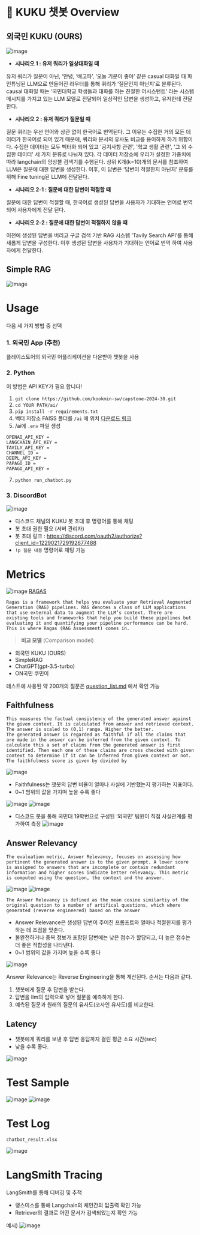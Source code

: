 # 🤖 KUKU 챗봇 Overview

## **외국민 KUKU (OURS)**  

![image](https://github.com/kookmin-sw/capstone-2024-30/assets/54922676/dcec3a29-6d66-45f7-a5af-8f7962fd81e7)


- **시나리오 1 : 유저 쿼리가 일상대화일 때**

유저 쿼리가 질문이 아닌, ‘안녕, ‘배고파’, ‘오늘 기분이 좋아’ 같은 casual 대화일 때 파인튜닝된 LLM으로 만들어진  라우터를 통해 쿼리가 ‘질문인지 아닌지’로 분류된다. causal 대화일 때는 ‘국민대학교 학생들과 대화를 하는 친절한 어시스턴트’ 라는 시스템 메시지를 가지고 있는 LLM 모델로 전달되어 일상적인 답변을 생성하고, 유저한테 전달한다.

- **시나리오 2 : 유저 쿼리가 질문일 때**

질문 쿼리는 우선 언어와 상관 없이 한국어로 번역된다. 그 이유는 수집한 거의 모든 데이터가 한국어로 되어 있기 때문에, 쿼리와 문서의 유사도 비교를 용이하게 하기 위함이다. 수집한 데이터는 모두 벡터화 되어 있고 '공지사항 관련', '학교 생활 관련', '그 외 수집한 데이터' 세 가지 분류로 나눠져 있다. 각 데이터 저장소에 우리가 설정한 가중치에 따라 langchain의 앙상블 검색기를 수행된다. 상위 K개(k=10)개의 문서를 참조하여 LLM은 질문에 대한 답변을 생성한다.
이후, 이 답변은 ‘답변이 적절한지 아닌지’ 분류를 위해 Fine tuning된 LLM에 전달된다.

   - **시나리오 2-1 : 질문에 대한 답변이 적절할 때**

질문에 대한 답변이 적절할 때, 한국어로 생성된 답변을 사용자가 기대하는 언어로 번역 되어 사용자에게 전달 된다.

   - **시나리오 2-2 : 질문에 대한 답변이 적절하지 않을 때**

이전에 생성된 답변을 버리고 구글 검색 기반 RAG 시스템 ‘Tavily Search API’를 통해 새롭게 답변을 구성한다. 이후 생성된 답변을 사용자가 기대하는 언어로 번역 하여 사용자에게 전달한다.

## **Simple RAG**

![image](https://github.com/kookmin-sw/capstone-2024-30/assets/54922676/02bc878b-a121-4ffc-9f09-6be149cf004d)

# Usage
다음 세 가지 방법 중 선택

### 1. 외국민 App (추천)
플레이스토어의 외국민 어플리케이션을 다운받아 챗봇을 사용

### 2. Python

이 방법은 API KEY가 필요 합니다!

1. `git clone https://github.com/kookmin-sw/capstone-2024-30.git`
2. `cd YOUR PATH/ai/`
3. `pip install -r requirements.txt`
4. 벡터 저장소 FAISS 폴더를 `/ai` 에 위치  [다운로드 링크](https://drive.google.com/file/d/1-U5X_xRg0PLITrDWDNMeZK_NAP5IIwsL/view?usp=sharing)
5. /ai에 `.env` 파일 생성
```
OPENAI_API_KEY = 
LANGCHAIN_API_KEY = 
TAVILY_API_KEY = 
CHANNEL_ID = 
DEEPL_API_KEY = 
PAPAGO_ID = 
PAPAGO_API_KEY = 
```
7. `python run_chatbot.py`

### 3. DiscordBot

![image](https://github.com/kookmin-sw/capstone-2024-30/assets/54922676/ea2fd088-3bfa-4fb1-940f-ab34dc6b74d0)

- 디스코드 채널의 KUKU 봇 초대 후 명령어를 통해 채팅
- 봇 초대 권한 필요 (서버 관리자) 
- 봇 초대 링크 : https://discord.com/oauth2/authorize?client_id=1229021729192677488
- `!p 질문 내용` 명령어로 채팅 가능

# Metrics
![image](https://github.com/kookmin-sw/capstone-2024-30/assets/54922676/2d4ed4fc-1f19-44a4-aa30-915b39c84a1c)
[RAGAS](https://docs.ragas.io/en/stable/concepts/metrics/index.html)

```
Ragas is a framework that helps you evaluate your Retrieval Augmented Generation (RAG) pipelines. RAG denotes a class of LLM applications that use external data to augment the LLM’s context. There are existing tools and frameworks that help you build these pipelines but evaluating it and quantifying your pipeline performance can be hard. This is where Ragas (RAG Assessment) comes in.
```


 > __비교 모델__ (Comparison model)
- 외국민 KUKU (OURS)
- SimpleRAG
- ChatGPT(gpt-3.5-turbo)
- ON국민 쿠민이

테스트에 사용된 약 200개의 질문은 [question_list.md](./question_list.md) 에서 확인 가능

## Faithfulness

```
This measures the factual consistency of the generated answer against the given context. It is calculated from answer and retrieved context. The answer is scaled to (0,1) range. Higher the better.
The generated answer is regarded as faithful if all the claims that are made in the answer can be inferred from the given context. To calculate this a set of claims from the generated answer is first identified. Then each one of these claims are cross checked with given context to determine if it can be inferred from given context or not. The faithfulness score is given by divided by
```

![image](https://github.com/kookmin-sw/capstone-2024-30/assets/54922676/612cce91-8e97-4613-8463-926a731d1d15)
- Faithfulness는 챗봇의 답변 비율이 얼마나 사실에 기반했는지 평가하는 지표이다.
- 0~1 범위의 값을 가지며 높을 수록 좋다

![image](https://github.com/kookmin-sw/capstone-2024-30/assets/54922676/61d253af-08b1-4fc6-b9d0-85b3f924df16)
![image](https://github.com/kookmin-sw/capstone-2024-30/assets/54922676/3e444258-7d20-4fa5-b041-a69ff6764969)

-  디스코드 봇을 통해 국민대 19학번으로 구성된 ‘외국민’ 팀원이 직접 사실관계를 평가하여 측정
![image](https://github.com/kookmin-sw/capstone-2024-30/assets/54922676/c49c1e68-b4d9-4bbf-8d32-7cb2036f15cd)


## Answer Relevancy

```
The evaluation metric, Answer Relevancy, focuses on assessing how pertinent the generated answer is to the given prompt. A lower score is assigned to answers that are incomplete or contain redundant information and higher scores indicate better relevancy. This metric is computed using the question, the context and the answer.
```

![image](https://github.com/kookmin-sw/capstone-2024-30/assets/54922676/acd26582-174f-4b4a-9c09-6f355db0190a)
![image](https://github.com/kookmin-sw/capstone-2024-30/assets/54922676/941267d5-135c-4872-a0ed-97e64253ddb5)

```
The Answer Relevancy is defined as the mean cosine similartiy of the original question to a number of artifical questions, which where generated (reverse engineered) based on the answer
```

- Answer Relevance은 생성된 답변이 주어진 프롬프트와 얼마나 적절한지를 평가하는 데 초점을 맞춘다. 
- 불완전하거나 중복 정보가 포함된 답변에는 낮은 점수가 할당되고, 더 높은 점수는 더 좋은 적합성을 나타낸다.
- 0~1 범위의 값을 가지며 높을 수록 좋다


![image](https://github.com/kookmin-sw/capstone-2024-30/assets/54922676/b1b1e217-5ad8-4238-8092-605e9ce764da)

Answer Relevance는 Reverse Engineering을 통해 계산된다. 순서는 다음과 같다.
1. 챗봇에게 질문 후 답변을 받는다.
2. 답변을 llm의 입력으로 넣어 질문을 예측하게 한다.
3. 예측된 질문과 원래의 질문의 유사도(코사인 유사도)를 비교한다.

## Latency
- 챗봇에게 쿼리를 보낸 후 답변 응답까지 걸린 평균 소요 시간(sec)
- 낮을 수록 좋다.


![image](https://github.com/kookmin-sw/capstone-2024-30/assets/54922676/30caad13-3e69-4345-b1aa-727aaf97e93c)


# Test Sample

![image](https://github.com/kookmin-sw/capstone-2024-30/assets/54922676/5a5bc026-8884-4e44-8b1a-cec26b3216f3)
![image](https://github.com/kookmin-sw/capstone-2024-30/assets/54922676/80c9b745-4c78-430e-9f39-bb0945a27000)

# Test Log

`chatbot_result.xlsx`

![image](https://github.com/kookmin-sw/capstone-2024-30/assets/54922676/d6442b14-606f-4182-976c-a1dfa241b5ee)

# LangSmith Tracing

LangSmith를 통해 디버깅 및 추적

- 랭스미스를 통해 Langchain의 체인간의 입출력 확인 가능
- Retriever의 결과로 어떤 문서가 검색되었는지 확인 가능


예시)
![image](https://github.com/kookmin-sw/capstone-2024-30/assets/54922676/9602ab01-9ce5-4847-a681-6a022045908b)



